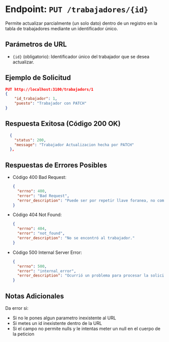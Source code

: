 # Endpoint: `PUT /trabajadores/{id}`

Permite actualizar parcialmente (un solo dato) dentro de un registro en la tabla de trabajadores mediante un identificador único.

## Parámetros de URL
- `{id}` (obligatorio): Identificador único del trabajador que se desea actualizar.

## Ejemplo de Solicitud
```json
PUT http://localhost:3100/trabajadors/1
{
    "id_trabajador": 1,
    "puesto": "Trabajador con PATCH"
}
```

## Respuesta Exitosa (Código 200 OK)
```json
  {
    "status": 200,
    "message": "Trabajador Actualizacion hecha por PATCH"
  },
```

## Respuestas de Errores Posibles

- Código 400 Bad Request:

  ```json
  {
    "errno": 400,
    "error": "Bad Request",
    "error_description": "Puede ser por repetir llave foranea, no completar los requisitos que se piden o ponerle un ID a la peticion."
  }
  ```

- Código 404 Not Found:

  ```json
  {
    "errno": 404,
    "error": "not_found",
    "error_description": "No se encontró al trabajador."
  }
  ```

- Código 500 Internal Server Error:
  ```json
  {
    "errno": 500,
    "error": "internal_error",
    "error_description": "Ocurrió un problema para procesar la solicitud"
  }
  ``` 

## Notas Adicionales
Da error si:
- Si no le pones algun parametro inexistente al URL
- Si metes un id inexistente dentro de la URL
- Si el campo no permite nulls y le intentas meter un null en el cuerpo de la peticion